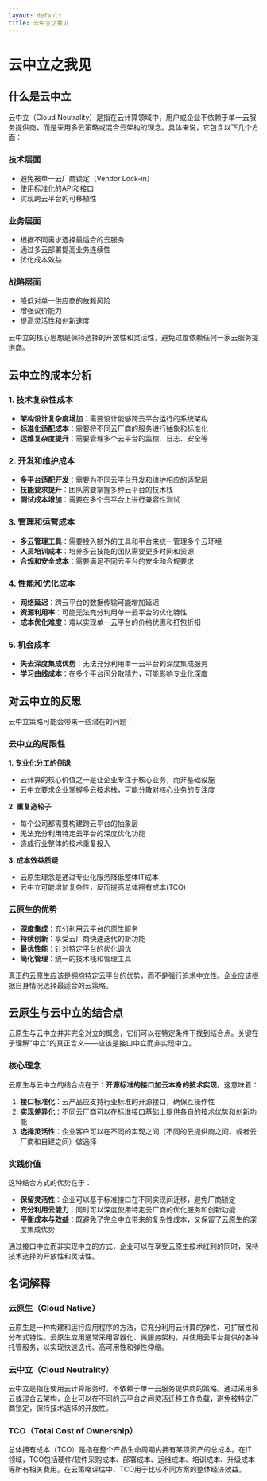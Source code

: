 ```yaml
---
layout: default
title: 云中立之我见
---
```


# 云中立之我见

## 什么是云中立

云中立（Cloud Neutrality）是指在云计算领域中，用户或企业不依赖于单一云服务提供商，而是采用多云策略或混合云架构的理念。具体来说，它包含以下几个方面：

### 技术层面
- 避免被单一云厂商锁定（Vendor Lock-in）
- 使用标准化的API和接口
- 实现跨云平台的可移植性

### 业务层面
- 根据不同需求选择最适合的云服务
- 通过多云部署提高业务连续性
- 优化成本效益

### 战略层面
- 降低对单一供应商的依赖风险
- 增强议价能力
- 提高灵活性和创新速度

云中立的核心思想是保持选择的开放性和灵活性，避免过度依赖任何一家云服务提供商。

## 云中立的成本分析

### 1. 技术复杂性成本
- **架构设计复杂度增加**：需要设计能够跨云平台运行的系统架构
- **标准化适配成本**：需要将不同云厂商的服务进行抽象和标准化
- **运维复杂度提升**：需要管理多个云平台的监控、日志、安全等

### 2. 开发和维护成本
- **多平台适配开发**：需要为不同云平台开发和维护相应的适配层
- **技能要求提升**：团队需要掌握多种云平台的技术栈
- **测试成本增加**：需要在多个云平台上进行兼容性测试

### 3. 管理和运营成本
- **多云管理工具**：需要投入额外的工具和平台来统一管理多个云环境
- **人员培训成本**：培养多云技能的团队需要更多时间和资源
- **合规和安全成本**：需要满足不同云平台的安全和合规要求

### 4. 性能和优化成本
- **网络延迟**：跨云平台的数据传输可能增加延迟
- **资源利用率**：可能无法充分利用单一云平台的优化特性
- **成本优化难度**：难以实现单一云平台的价格优惠和打包折扣

### 5. 机会成本
- **失去深度集成优势**：无法充分利用单一云平台的深度集成服务
- **学习曲线成本**：在多个平台间分散精力，可能影响专业化深度

## 对云中立的反思

云中立策略可能会带来一些潜在的问题：

### 云中立的局限性

**1. 专业化分工的倒退**
- 云计算的核心价值之一是让企业专注于核心业务，而非基础设施
- 云中立要求企业掌握多云技术栈，可能分散对核心业务的专注度

**2. 重复造轮子**
- 每个公司都需要构建跨云平台的抽象层
- 无法充分利用特定云平台的深度优化功能
- 造成行业整体的技术重复投入

**3. 成本效益质疑**
- 云原生理念是通过专业化服务降低整体IT成本
- 云中立可能增加复杂性，反而提高总体拥有成本(TCO)

### 云原生的优势
- **深度集成**：充分利用云平台的原生服务
- **持续创新**：享受云厂商快速迭代的新功能
- **最优性能**：针对特定平台的优化调优
- **简化管理**：统一的技术栈和管理工具

真正的云原生应该是拥抱特定云平台的优势，而不是强行追求中立性。企业应该根据自身情况选择最适合的云策略。

## 云原生与云中立的结合点

云原生与云中立并非完全对立的概念，它们可以在特定条件下找到结合点。关键在于理解"中立"的真正含义——应该是接口中立而非实现中立。

### 核心理念
云原生与云中立的结合点在于：**开源标准的接口加云本身的技术实现**。这意味着：

1. **接口标准化**：云产品应支持行业标准的开源接口，确保互操作性
2. **实现差异化**：不同云厂商可以在标准接口基础上提供各自的技术优势和创新功能
3. **选择灵活性**：企业客户可以在不同的实现之间（不同的云提供商之间，或者云厂商和自建之间）做选择

### 实践价值
这种结合方式的优势在于：
- **保留灵活性**：企业可以基于标准接口在不同实现间迁移，避免厂商锁定
- **充分利用云能力**：同时可以深度使用特定云厂商的优化服务和创新功能
- **平衡成本与效益**：既避免了完全中立带来的复杂性成本，又保留了云原生的深度集成优势

通过接口中立而非实现中立的方式，企业可以在享受云原生技术红利的同时，保持技术选择的开放性和灵活性。

## 名词解释

### 云原生（Cloud Native）
云原生是一种构建和运行应用程序的方法，它充分利用云计算的弹性、可扩展性和分布式特性。云原生应用通常采用容器化、微服务架构，并使用云平台提供的各种托管服务，以实现快速迭代、高可用性和弹性伸缩。

### 云中立（Cloud Neutrality）
云中立是指在使用云计算服务时，不依赖于单一云服务提供商的策略。通过采用多云或混合云架构，企业可以在不同的云平台之间灵活迁移工作负载，避免被特定厂商锁定，保持技术选择的开放性。

### TCO（Total Cost of Ownership）
总体拥有成本（TCO）是指在整个产品生命周期内拥有某项资产的总成本。在IT领域，TCO包括硬件/软件采购成本、部署成本、运维成本、培训成本、升级成本等所有相关费用。在云策略评估中，TCO用于比较不同方案的整体经济效益。